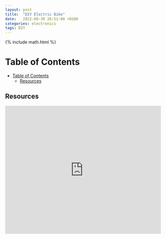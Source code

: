 ```yaml
---
layout: post
title:  "DIY Electric Bike"
date:   2022-09-30 20:51:00 +0200
categories: electronics
tags: DIY
---
```

{% include math.html %}
<!--more-->

# Table of Contents
- [Table of Contents](#table-of-contents)
  - [Resources](#resources)

## Resources

<iframe width="100%" height="415" src="https://www.youtube.com/embed/7VRLk9zUc4Q" title="YouTube video player" frameborder="0" allow="accelerometer; autoplay; clipboard-write; encrypted-media; gyroscope; picture-in-picture" allowfullscreen></iframe>
